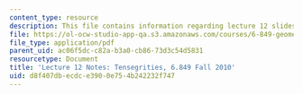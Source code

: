 ```yaml
---
content_type: resource
description: This file contains information regarding lecture 12 slides.
file: https://ol-ocw-studio-app-qa.s3.amazonaws.com/courses/6-849-geometric-folding-algorithms-linkages-origami-polyhedra-fall-2012/d8f407dbecdce3900e754b242232f747_MIT6_849F12_L12.pdf
file_type: application/pdf
parent_uid: ac06f5dc-c82a-b3a0-cb86-73d3c54d5831
resourcetype: Document
title: 'Lecture 12 Notes: Tensegrities, 6.849 Fall 2010'
uid: d8f407db-ecdc-e390-0e75-4b242232f747
---
```

